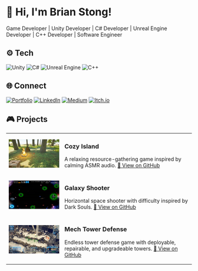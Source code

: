 # 👋 Hi, I'm **Brian Stong**!
Game Developer | Unity Developer | C# Developer | Unreal Engine Developer | C++ Developer | Software Engineer

## ⚙️ Tech
![Unity](https://img.shields.io/badge/Unity-000000?style=for-the-badge&logo=unity&logoColor=white)
![C#](https://img.shields.io/badge/C%23-000000?style=for-the-badge&logo=c-sharp&logoColor=white)
![Unreal Engine](https://img.shields.io/badge/Unreal%20Engine-000?style=for-the-badge&logo=unrealengine&logoColor=white)
![C++](https://img.shields.io/badge/C%2B%2B-000000?style=for-the-badge&logoColor=white)

## 🌐 Connect
[![Portfolio](https://img.shields.io/badge/Portfolio-121212?style=for-the-badge&logo=google-chrome&logoColor=white)](https://briankenjistong.com/)
[![LinkedIn](https://img.shields.io/badge/LinkedIn-0A66C2?style=for-the-badge&logo=linkedin&logoColor=white)](https://www.linkedin.com/in/brian-stong-b36218133/)
[![Medium](https://img.shields.io/badge/Medium-000000?style=for-the-badge&logo=medium&logoColor=white)](https://medium.com/@stonger44)
[![Itch.io](https://img.shields.io/badge/Itch.io-FA5C5C?style=for-the-badge&logo=itchdotio&logoColor=white)](https://stonger44.itch.io/)

## 🎮 Projects
<table>
  <tr>
    <td width="30%">
      <img src="assets/images/CozyIsland_Screenshot.jpg" alt="Cozy Island Screenshot" />
    </td>
    <td>
      <h3>Cozy Island</h3>
      <p>
        A relaxing resource-gathering game inspired by calming ASMR audio.
        <a href="https://github.com/Stonger44/Cozy-Island">🔗 View on GitHub</a>
      </p>
    </td>
  </tr>

  <tr>
    <td width="30%">
      <img src="assets/images/GalaxyShooter_Screenshot.jpg" alt="Galaxy Shooter Screenshot" />
    </td>
    <td>
      <h3>Galaxy Shooter</h3>
      <p>
        Horizontal space shooter with difficulty inspired by Dark Souls.
        <a href="https://github.com/Stonger44/Galaxy-Shooter">🔗 View on GitHub</a>
      </p>
    </td>
  </tr>

  <tr>
    <td width="30%">
      <img src="assets/images/MechTowerDefense_Screenshot.jpg" alt=" Screenshot" />
    </td>
    <td>
      <h3>Mech Tower Defense</h3>
      <p>
        Endless tower defense game with deployable, repairable, and upgradeable towers. 
        <a href="https://github.com/Stonger44/Mech-Tower-Defense">🔗 View on GitHub</a>
      </p>
    </td>
  </tr>
</table>
